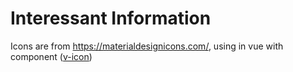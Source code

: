 

# Interessant Information
Icons are from https://materialdesignicons.com/, using in vue with component ([v-icon](https://vuetifyjs.com/en/components/icons/#usage))